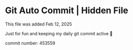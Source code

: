 # Git Auto Commit | Hidden File

This file was added Feb 12, 2025

Just for fun and keeping my daily git commit active 🤪

commit number: 453559

